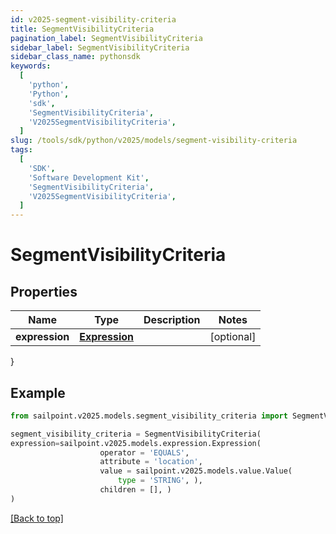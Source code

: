 ```yaml
---
id: v2025-segment-visibility-criteria
title: SegmentVisibilityCriteria
pagination_label: SegmentVisibilityCriteria
sidebar_label: SegmentVisibilityCriteria
sidebar_class_name: pythonsdk
keywords:
  [
    'python',
    'Python',
    'sdk',
    'SegmentVisibilityCriteria',
    'V2025SegmentVisibilityCriteria',
  ]
slug: /tools/sdk/python/v2025/models/segment-visibility-criteria
tags:
  [
    'SDK',
    'Software Development Kit',
    'SegmentVisibilityCriteria',
    'V2025SegmentVisibilityCriteria',
  ]
---
```


# SegmentVisibilityCriteria

## Properties

| Name           | Type                         | Description | Notes      |
| -------------- | ---------------------------- | ----------- | ---------- |
| **expression** | [**Expression**](expression) |             | [optional] |

}

## Example

```python
from sailpoint.v2025.models.segment_visibility_criteria import SegmentVisibilityCriteria

segment_visibility_criteria = SegmentVisibilityCriteria(
expression=sailpoint.v2025.models.expression.Expression(
                    operator = 'EQUALS',
                    attribute = 'location',
                    value = sailpoint.v2025.models.value.Value(
                        type = 'STRING', ),
                    children = [], )
)

```

[[Back to top]](#)
